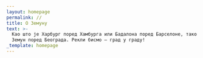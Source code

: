 ```yaml
---
layout: homepage
permalink: //
title: О Земуну
text: >-
  Као што је Харбург поред Хамбурга или Бадалона поред Барселоне, тако је и
  Земун поред Београда. Рекли бисмо – град у граду!
_template: homepage
---
```



